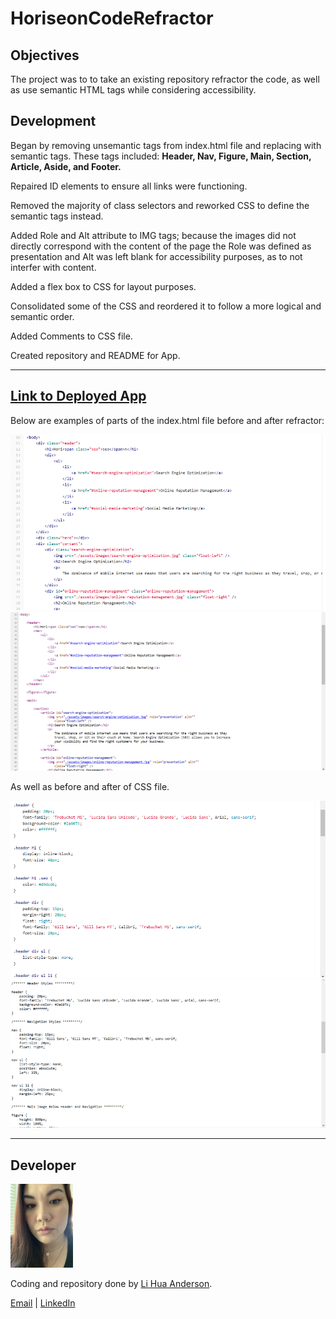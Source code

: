 # HoriseonCodeRefractor



## Objectives

The project was to to take an existing repository refractor the code, as well as use semantic HTML tags while considering accessibility. 



## Development

Began by removing unsemantic tags from index.html file and replacing with semantic tags.
These tags included: **Header, Nav, Figure, Main, Section, Article, Aside, and Footer.**

Repaired ID elements to ensure all links were functioning.

Removed the majority of class selectors and reworked CSS to define the semantic tags instead.

Added Role and Alt attribute to IMG tags; because the images did not directly correspond with the content of the page the Role was defined as presentation and Alt was left blank for accessibility purposes, as to not interfer with content.

Added a flex box to CSS for layout purposes.

Consolidated some of the CSS and reordered it to follow a more logical and semantic order.

Added Comments to CSS file.

Created repository and README for App.

---

## [Link to Deployed App](https://chopsushi206.github.io/HoriseonCodeRefractor/)

Below are examples of parts of the index.html file before and after refractor:

![index Before](readmeimages/indexBefore.png)
![index After](readmeimages/indexAfter.png)

As well as before and after of CSS file.

![css Before](readmeimages/cssBefore.png)
![css After](readmeimages/cssAfter.png)

---

## Developer

<img src="readmeimages/developer.png" width="100">

 Coding and repository done by [Li Hua Anderson](https://github.com/chopsushi206).

[Email](mailto:lihua.anderson@gmail.com) | [LinkedIn](https://linkedin.com/in/li-hua-anderson-b259b7144)